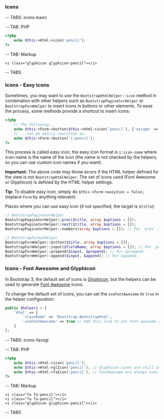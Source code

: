 ### Icons

-- TABS: icons-basic

-- TAB: PHP

```php
<?php
    echo $this->Html->icon('pencil');
?>
```

-- TAB: Markup
```markup
<i class="glyphicon glyphicon-pencil"></i>
```

-- TABS

### Icons - Easy icons

Sometimes, you may want to use the `BootstrapHtmlHelper::icon` method in combination with other helpers such as `BootstrapPaginatorHelper` 
or `BootstrapFormHelper` to insert icons in buttons or other elements. To ease the process, some methods provide a shortcut to insert icons:

```php
<?php
    // The following... 
    echo $this->Form->button($this->Html->icon('pencil'), ['escape' => false]);
    // ...can be easily rewritten as:
    echo $this->Form->button('i:pencil');
?>
```

This process is called *easy icon*, the easy icon format is `i:icon-name` where icon-name is the name of the icon (the name is not checked by the
helpers, so you can use custom icon names if you want).

**Important:** The above code may throw errors if the HTML helper defined for the view is not `BootstrapHtmlHelper`. The set of icons 
used (Font Awesome or Glyphicon) is defined by the HTML helper settings.

**Tip:** To disable easy icon, simply do `$this->Form->easyIcon = false;` (replace `Form` by anything relevant).

Places where you can use easy icon (if not specified, the target is `$title`):

```php
// BootstrapPaginatorHelper
BootstrapPaginatorHelper::prev($title, array $options = []);
BootstrapPaginatorHelper::next($title, array $options = []);
BootstrapPaginatorHelper::numbers(array $options = []); // For `prev` and `next` options.

// BootstrapFormatHelper
BootstrapFormHelper::button($title, array $options = []);
BootstrapFormHelper::input($fieldName, array $options = []); // For `prepend` and `append` options.
BootstrapFormHelper::prepend($input, $prepend); // For $prepend.
BootstrapFormHelper::append($input, $append); // For $append.
```

### Icons - Font Awesome and Glyphicon

In Bootstrap 3, the default set of icons is [Glyphicon](http://getbootstrap.com/components/#glyphicons), but the 
helpers can be used to generate [Font Awesome](http://fontawesome.io/) icons.

To change the default set of icons, you can set the `useFontAwesome` to `true` in the helper configuration:

```php
public $helpers = [
    'Html' => [
        'className' => 'Bootstrap.BootstrapHtml',
        'useFontAwesome' => true // Add this line to set font awesome as default
    ]
];
```

-- TABS: icons-favsgl

-- TAB: PHP

```php
<?php
    echo $this->Html->icon('pencil');
    echo $this->Html->glIcon('pencil'); // Glyphicon icons are still available with BootstrapHtmlHelper::glIcon
    echo $this->Html->faIcon('pencil'); // FontAwesome are always available using BootstrapHtmlHelper::faIcon
?>
```

-- TAB: Markup

```markup
<i class="fa fa-pencil"></i>
<i class="fa fa-pencil"></i>
<i class="glyphicon glyphicon-pencil"></i>
```


-- TABS
